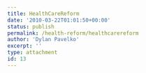 ```yaml
---
title: HealthCareReform
date: '2010-03-22T01:01:50+00:00'
status: publish
permalink: /health-reform/healthcarereform
author: 'Dylan Pavelko'
excerpt: ''
type: attachment
id: 13
---
```

<!DOCTYPE html PUBLIC "-//W3C//DTD HTML 4.0 Transitional//EN" "http://www.w3.org/TR/REC-html40/loose.dtd">
<?xml encoding="UTF-8">
